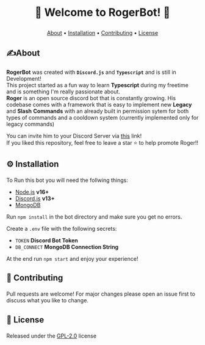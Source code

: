 # <p align="center">🤖 Welcome to RogerBot! 🤖</p>
<p dir="auto" align="center">
  <a href="#about">About</a>
  •
  <a href="#installation">Installation</a>
  •
  <a href="#Contributing">Contributing</a>
  •
  <a href="#license">License</a>
</p>

## <p id="about"> ✍️About </p>
**RogerBot** was created with <code><b>Discord.js</b></code> and <code><b>Typescript</b></code> and is still in Development!  
This project started as a fun way to learn **Typescript** during my freetime and is something I'm really passionate about.   
**Roger** is an open source discord bot that is constantly growing. His codebase comes with a framework that is easy to implement    new **Legacy** and **Slash** **Commands** with an already built in permission sytem for both types of commands and a cooldown system 
(currently implemented only for legacy commands)  

You can invite him to your Discord Server via [this](https://discord.com/api/oauth2/authorize?client_id=863861449083453440&permissions=8&scope=bot) link!  
If you liked this repository, feel free to leave a star ⭐ to help promote Roger!!

## <p id="installation"> ⚙️ Installation </p>


To Run this bot you will need the follwing things:
- [Node.js](https://nodejs.org/en/) <b>v16+</b>
- [Discord.js](https://discord.js.org/#/) <b>v13+</b>
- [MongoDB](https://www.mongodb.com/)

Run <code>npm install</code> in the bot directory and make sure you get no errors.

Create a <code>.env</code> file with the following secrets:  
- <code>TOKEN</code> <b>Discord Bot Token</b>
- <code>DB_CONNECT</code> <b>MongoDB Connection String</b>  

At the end run <code>npm start</code> and enjoy your experience! 


## <p id="Contributing">📰 Contributing</p>

Pull requests are welcome! For major changes please open an issue first to discuss what you like to change.


## <p id="#license">📜 License</p>
Released under the [GPL-2.0](https://choosealicense.com/licenses/gpl-2.0/) license
